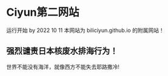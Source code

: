 # Ciyun第二网站
运行开始 by 2022 10 11 
本网站为 biliciyun.github.io 的附属网站！

## 强烈谴责日本核废水排海行为！
世界不能没有海洋，就像西方不能失去耶路撒冷!
